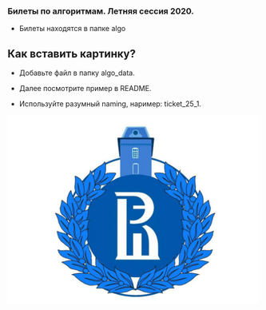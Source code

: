 <p align="center">
 <h3>Билеты по алгоритмам. Летняя сессия 2020.</h3>
</p>

* Билеты находятся в папке algo

## Как вставить картинку?
* Добавьте файл в папку <bold>algo_data</bold>.

* Далее посмотрите пример в README.

* Используйте разумный naming, наример: ticket_25_1.

<p align="center">
  <img src="https://github.com/DanielGabitov/HSEAlgo2020/raw/master/algo_data/HSE_logo.jpg" alt="home"/>
</p>
